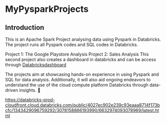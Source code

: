 # MyPysparkProjects

##  Introduction
This is an Apache Spark Project analysing data using Pyspark in Databricks.
The project runs all Pyspark codes and SQL codes in Databricks.


Project 1: The Google Playstore Analysis
Project 2: Sales Analysis
This second project also creates a dashboard in databricks and can be access through [Databricksdashboard](https://databricks-prod-cloudfront.cloud.databricks.com/public/4027ec902e239c93eaaa8714f173bcfc/1343429096759292/3078158866193990/6632974093078969/latest.html)    

The projects aim at showcasing hands-on experience in using Pyspark and SQL for data analysis. 
Additionally, it will also aid ongoing endeavors to understand the use of the cloud compute platform Databricks through data-driven insights. 🌟


https://databricks-prod-cloudfront.cloud.databricks.com/public/4027ec902e239c93eaaa8714f173bcfc/1343429096759292/3078158866193990/6632974093078969/latest.html
